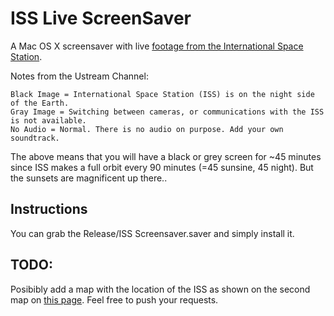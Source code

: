 # ISS Live ScreenSaver


A Mac OS X screensaver with live [footage from the International Space Station](http://www.ustream.tv/channel/iss-hdev-payload).

Notes from the Ustream Channel:

    Black Image = International Space Station (ISS) is on the night side of the Earth.
    Gray Image = Switching between cameras, or communications with the ISS is not available.
    No Audio = Normal. There is no audio on purpose. Add your own soundtrack.
 
The above means that you will have a black or grey screen for ~45 minutes since ISS makes a full orbit every 90 minutes (=45 sunsine, 45 night). But the sunsets are magnificent up there..


## Instructions

You can grab the Release/ISS Screensaver.saver and simply install it.

## TODO:

Posibibly add a map with the location of the ISS as shown on the second map on [this page](http://iss.astroviewer.net/). Feel free to push your requests.
